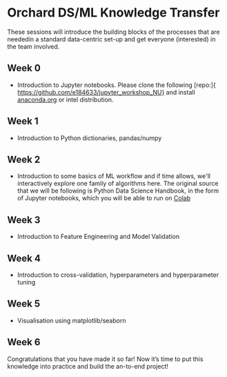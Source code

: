 # Orchard DS/ML Knowledge Transfer

These sessions will introduce the building blocks of the processes that are neededin a standard data-centric set-up and get everyone (interested) in the team involved. 


## Week 0
* Introduction to Jupyter notebooks. Please clone the following [repo:]{ https://github.com/e184633/jupyter_workshop_NU} and install [anaconda.org](https://software.intel.com/en-us/distribution-for-python/choose-download) or intel distribution.

## Week 1
* Introduction to Python dictionaries, pandas/numpy

## Week 2
* Introduction to some basics of ML workflow and if time allows, we'll interactively explore one family of algorithms here.
The original source that we will be following is Python Data Science Handbook, in the form of Jupyter notebooks, which you will be able to run on [Colab](https://colab.research.google.com/)

## Week 3
* Introduction to Feature Engineering and Model Validation

## Week 4
 * Introduction to cross-validation, hyperparameters and hyperparameter tuning
 
 ## Week 5
 * Visualisation using matplotlib/seaborn
 
 ## Week 6
 Congratulations that you have made it so far! Now it’s time to put this knowledge into practice and build the an-to-end project!

